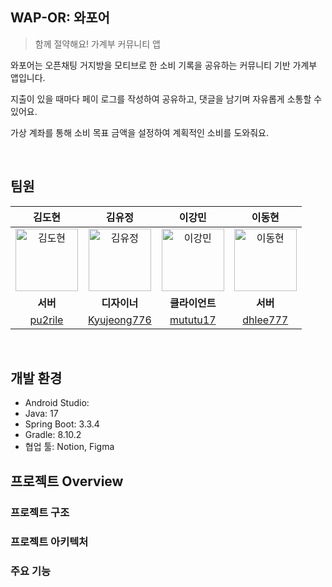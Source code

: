 ## WAP-OR: 와포어
> 함께 절약해요! 가계부 커뮤니티 앱

와포어는 오픈채팅 거지방을 모티브로 한 소비 기록을 공유하는 커뮤니티 기반 가계부 앱입니다.

지출이 있을 때마다 페이 로그를 작성하여 공유하고, 댓글을 남기며 자유롭게 소통할 수 있어요.

가상 계좌를 통해 소비 목표 금액을 설정하여 계획적인 소비를 도와줘요.

<br/>

## 팀원
| 김도현   | 김유정   | 이강민   | 이동현   |
|:--------:|:--------:|:--------:|:--------:|
| <img src="https://github.com/pu2rile.png?size=150" alt="김도현" width="100"> | <img src="https://github.com/Kyujeong776.png?size=150" alt="김유정" width="100"> | <img src="https://github.com/mututu17.png?size=150" alt="이강민" width="100"> | <img src="https://github.com/dhlee777.png?size=150" alt="이동현" width="100"> | <img src="https://github.com/Hun0906.png?size=150" alt="이동훈" width="100"> |
| **서버** | **디자이너** | **클라이언트** | **서버** |
| [pu2rile](https://github.com/pu2rile) | [Kyujeong776](https://github.com/Kyujeong776) | [mututu17](https://github.com/mututu17) | [dhlee777](https://github.com/dhlee777) |
<br/>

## 개발 환경
- Android Studio:
- Java: 17
- Spring Boot: 3.3.4
- Gradle: 8.10.2
- 협업 툴: Notion, Figma

## 프로젝트 Overview
### 프로젝트 구조
### 프로젝트 아키텍처
### 주요 기능